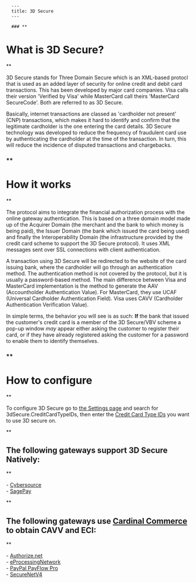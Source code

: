 
      ---
      title: 3D Secure
      ---

      ### **

What is 3D Secure?
==================

**

3D Secure stands for Three Domain Secure which is an XML-based protocl that is used as an added layer of security for online credit and debit card transactions. This has been developed by major card companies. Visa calls their version 'Verified by Visa' while MasterCard call theirs 'MasterCard SecureCode'. Both are referred to as 3D Secure.   
  
Basically, internet transactions are classed as 'cardholder not present' (CNP) transactions, which makes it hard to identify and confirm that the legitimate cardholder is the one entering the card details. 3D Secure technology was developed to reduce the frequency of fraudulent card use by authenticating the cardholder at the time of the transaction. In turn, this will reduce the incidence of disputed transactions and chargebacks.

### **

How it works
============

**

The protocol aims to integrate the financial authorization process with the online gateway authentication. This is based on a three domain model made up of the Acquirer Domain (the merchant and the bank to which money is being paid), the Issuer Domain (the bank which issued the card being used) and finally the Interoperability Domain (the infrastructure provided by the credit card scheme to support the 3D Secure protocol). It uses XML messages sent over SSL connections with client authentication.   
  
A transaction using 3D Secure will be redirected to the website of the card issuing bank, where the cardholder will go through an authentication method. The authentication method is not covered by the protocol, but it is usually a password-based method. The main difference between Visa and MasterCard implementation is the method to generate the AAV (Accountholder Authentication Value). For MasterCard, they use UCAF (Universal Cardholder Authentication Field). Visa uses CAVV (Cardholder Authentication Verification Value).  
  
In simple terms, the behavior you will see is as such: **If** the bank that issued the customer's credit card is a member of the 3D Secure/VBV scheme a pop-up window _may_ appear either asking the customer to register their card, or if they have already registered asking the customer for a password to enable them to identify themselves.   

### **

How to configure
================

**

To configure 3D Secure go to [the Settings page](default.aspx?pageid=settings) and search for 3dSecure.CreditCardTypeIDs, then enter the [Credit Card Type IDs](default.aspx?pageid=credit_card_types) you want to use 3D secure on.   
  
**

The following gateways support 3D Secure Natively:
--------------------------------------------------

**

\- [Cybersource](default.aspx?pageid=cybersource)  
\- [SagePay](default.aspx?pageid=sage_pay)  
  

**

The following gateways use [Cardinal Commerce](default.aspx?pageid=cardinal_commerce) to obtain CAVV and ECI:
-------------------------------------------------------------------------------------------------------------

**

\- [Authorize.net](default.aspx?pageid=authorize_net)  
\- [eProcessingNetwork](default.aspx?pageid=e_processing_network)  
\- [PayPal PayFlow Pro](default.aspx?pageid=paypal_payflow_pro)  
\- [SecureNetV4](default.aspx?pageid=securenetv4)
      